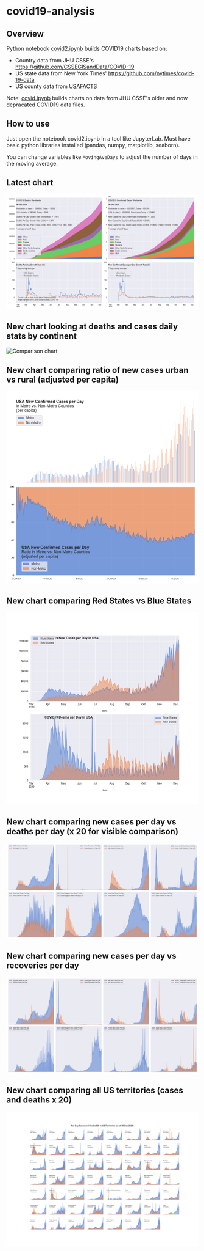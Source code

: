 # covid19-analysis

## Overview
Python notebook [covid2.ipynb](https://github.com/danlaw/covid19-analysis/blob/master/covid2.ipynb) builds COVID19 charts based on:
* Country data from JHU CSSE's https://github.com/CSSEGISandData/COVID-19
* US state data from New York Times' https://github.com/nytimes/covid-19-data
* US county data from [USAFACTS](https://usafacts.org/visualizations/coronavirus-covid-19-spread-map/)

Note: [covid.ipynb](https://github.com/danlaw/covid19-analysis/blob/master/covid.ipynb) builds charts on data from JHU CSSE's older and now depracated COVID19 data files.

## How to use
Just open the notebook covid2.ipynb in a tool like JupyterLab. Must have basic python libraries installed (pandas, numpy, matplotlib, seaborn).

You can change variables like ``MovingAveDays`` to adjust the number of days in the moving average.

## Latest chart
![Latest chart](charts/20201208-covid19-chart.png)

## New chart looking at deaths and cases daily stats by continent
![Comparison chart](charts/20201208-covid20-chart-perday.png)

## New chart comparing ratio of new cases urban vs rural (adjusted per capita)
![Urban rural per capita chart](charts/20201208-US-counties-urban-vs-rural-per-capita.png)

## New chart comparing Red States vs Blue States
![Red vs Blue chart](charts/20201208-compare-daily-red-vs-blue-states.png)

## New chart comparing new cases per day vs deaths per day (x 20 for visible comparison)
![Comparison chart](charts/20201208-comparison-chart.png)

## New chart comparing new cases per day vs recoveries per day
![Recovery chart](charts/20201208-comparison-recovery-chart.png)

## New chart comparing all US territories (cases and deaths x 20)
![Territories chart](charts/20201208-compare-US-territories.png)

